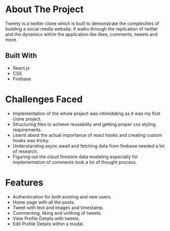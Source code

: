 # About The Project
Tweety is a twitter clone which is built to demonstrate the complexities of building a social media website. It walks through the replication of twitter and the dynamics within the application like likes, comments, tweets and more. 

## Built With
- React.js
- CSS
- Firebase

# Challenges Faced
- Implementation of the whole project was intimidating as it was my first clone project. 
- Structuring files to achieve reusability and getting proper css styling requirements. 
- Learnt about the actual importance of react hooks and creating custom hooks was tricky.
- Understanding async await and fetching data from firebase needed a lot of research.
- Figuring out the cloud firestore data modeling especially for implementation of comments took a lot of thought process.

# Features
- Authentication for both existing and new users.
- Home page with all the posts.
- Tweet with text and images and timestamp. 
- Commenting, liking and unliking of tweets. 
- View Profile Details with tweets.
- Edit Profile Details within a modal.
